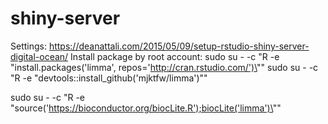 # shiny-server
Settings:
https://deanattali.com/2015/05/09/setup-rstudio-shiny-server-digital-ocean/
Install package by root account:
sudo su - -c "R -e \"install.packages('limma', repos='http://cran.rstudio.com/')\""
sudo su - -c "R -e \"devtools::install_github('mjktfw/limma')\""

sudo su - -c "R -e \"source('https://bioconductor.org/biocLite.R');biocLite('limma')\""